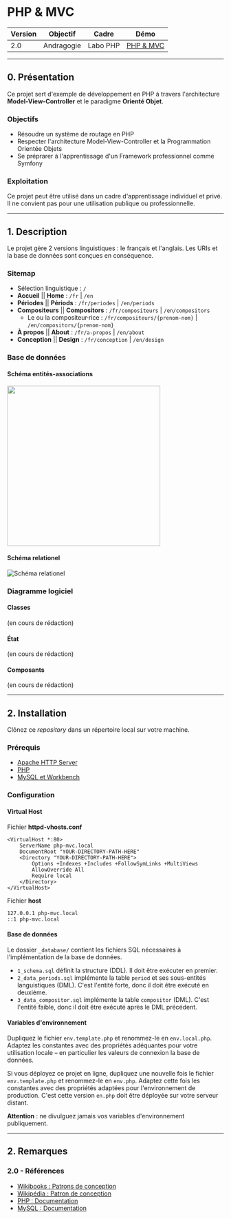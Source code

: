 # **PHP & MVC**

Version | Objectif | Cadre | Démo
------- | -------- | ----- | ----
2.0 | Andragogie | Labo PHP | [PHP & MVC](https://demo.elodiebayet.com/php-mvc)

---

## **0.** Présentation

Ce projet sert d'exemple de développement en PHP à travers l'architecture **Model-View-Controller** et le paradigme **Orienté Objet**.


### Objectifs

- Résoudre un système de routage en PHP
- Respecter l'architecture Model-View-Controller et la Programmation Orientée Objets
- Se préprarer à l'apprentissage d'un Framework professionnel comme Symfony


### Exploitation

Ce projet peut être utilisé dans un cadre d'apprentissage individuel et privé. Il ne convient pas pour une utilisation publique ou professionnelle.


---


## **1.** Description

Le projet gère 2 versions linguistiques : le français et l'anglais. Les URIs et la base de données sont conçues en conséquence.


### Sitemap

- Sélection linguistique : `/`
- **Accueil**  ||  **Home** : `/fr` | `/en`
- **Périodes**  ||  **Périods** : `/fr/periodes` | `/en/periods`
- **Compositeurs**  ||  **Compositors** : `/fr/compositeurs` | `/en/compositors`
    - Le ou la compositeur·rice : `/fr/compositeurs/{prenom-nom}` | `/en/compositors/{prenom-nom}`
- **À propos**  ||  **About** : `/fr/a-propos` | `/en/about`
- **Conception**  ||  **Design** : `/fr/conception` | `/en/design`


### Base de données

#### Schéma entités-associations

<img src="https://demo.elodiebayet.com/php-mvc/assets/img/schema_entites-associations.jpg" width="356" height="372">

#### Schéma relationel

![Schéma relationel](https://demo.elodiebayet.com/php-mvc/assets/img/schema_relationel.jpg)


### Diagramme logiciel

#### Classes

(en cours de rédaction)

#### État

(en cours de rédaction)

#### Composants

(en cours de rédaction)


---


## **2.** Installation

Clônez ce _repository_ dans un répertoire local sur votre machine.

### Prérequis

- [Apache HTTP Server](https://httpd.apache.org/download.cgi)
- [PHP](https://www.php.net/downloads.php)
- [MySQL et Workbench](https://dev.mysql.com/downloads/)


### Configuration

#### Virtual Host

Fichier **httpd-vhosts.conf**
```
<VirtualHost *:80>
	ServerName php-mvc.local
	DocumentRoot "YOUR-DIRECTORY-PATH-HERE"
	<Directory "YOUR-DIRECTORY-PATH-HERE">
		Options +Indexes +Includes +FollowSymLinks +MultiViews
		AllowOverride All
		Require local
	</Directory>
</VirtualHost>
```

Fichier **host**
```
127.0.0.1 php-mvc.local
::1 php-mvc.local
```


#### Base de données

Le dossier `_database/` contient les fichiers SQL nécessaires à l'implémentation de la base de données.

- `1_schema.sql` définit la structure (DDL). Il doit être exécuter en premier.
- `2_data_periods.sql` implémente la table `period` et ses sous-entités languistiques (DML). C'est l'entité forte, donc il doit être exécuté en deuxième.
- `3_data_compositor.sql` implémente la table `compositor` (DML). C'est l'entité faible, donc il doit être exécuté après le DML précédent.


#### Variables d'environnement

Dupliquez le fichier `env.template.php` et renommez-le en `env.local.php`. Adaptez les constantes avec des propriétés adéquantes pour votre utilisation locale – en particulier les valeurs de connexion la base de données.

Si vous déployez ce projet en ligne, dupliquez une nouvelle fois le fichier `env.template.php` et renommez-le en `env.php`. Adaptez cette fois les constantes avec des propriétés adaptées pour l'environnement de production. C'est cette version `en.php` doit être déployée sur votre serveur distant. 

**Attention** : ne divulguez jamais vos variables d'environnement publiquement.


---


## **2.** Remarques

### **2.0** - Références

- [Wikibooks : Patrons de conception](https://fr.wikibooks.org/wiki/Patrons_de_conception)
- [Wikipédia : Patron de conception](https://fr.wikipedia.org/wiki/Patron_de_conception)
- [PHP : Documentation](https://www.php.net/manual/fr/)
- [MySQL : Documentation](https://dev.mysql.com/doc/refman/8.0/en/)

